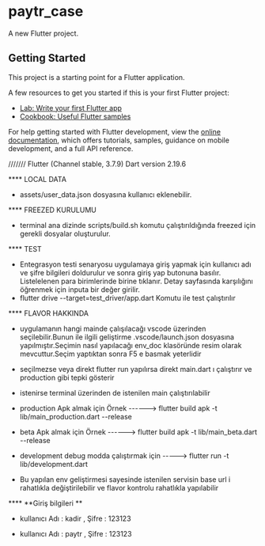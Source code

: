# paytr_case

A new Flutter project.

## Getting Started

This project is a starting point for a Flutter application.

A few resources to get you started if this is your first Flutter project:

- [Lab: Write your first Flutter app](https://docs.flutter.dev/get-started/codelab)
- [Cookbook: Useful Flutter samples](https://docs.flutter.dev/cookbook)

For help getting started with Flutter development, view the
[online documentation](https://docs.flutter.dev/), which offers tutorials,
samples, guidance on mobile development, and a full API reference.

///////  Flutter (Channel stable, 3.7.9)     Dart version 2.19.6 
 
**** LOCAL DATA
* assets/user_data.json  dosyasına kullanıcı eklenebilir.

**** FREEZED KURULUMU
* terminal ana dizinde scripts/build.sh  komutu çalıştırıldığında freezed için gerekli dosyalar oluşturulur.


**** TEST 
* Entegrasyon testi senaryosu 
uygulamaya giriş yapmak için kullanıcı adı ve şifre bilgileri doldurulur ve sonra giriş yap butonuna basılır.
Listelelenen para birimlerinde birine tıklanır.
Detay sayfasında karşılığını öğrenmek için inputa bir değer girilir.
* flutter drive --target=test_driver/app.dart    Komutu ile test çalıştırılır


**** FLAVOR HAKKINDA
* uygulamanın hangi mainde çalışılacağı vscode üzerinden seçilebilir.Bunun ile ilgili geliştirme .vscode/launch.json dosyasına yapılmıştır.Seçimin nasıl yapılacağı env_doc klasöründe resim olarak mevcuttur.Seçim yaptıktan sonra F5 e basmak yeterlidir
* seçilmezse veya direkt flutter run yapılırsa direkt main.dart ı çalıştırır ve production gibi tepki gösterir
* istenirse terminal üzerinden de istenilen main çalıştırılabilir
 * production Apk almak için Örnek  ------> flutter build apk -t lib/main_production.dart --release
 * beta Apk almak için Örnek  ------> flutter build apk -t lib/main_beta.dart --release
 * development debug modda çalıştırmak için -----> flutter run -t lib/development.dart

 * Bu yapılan env geliştirmesi sayesinde istenilen servisin base url i rahatlıkla değiştirilebilir ve flavor kontrolu rahatlıkla yapılabilir

****  **Giriş bilgileri **
* kullanıcı Adı : kadir  ,  Şifre : 123123

* kullanıcı Adı : paytr  ,  Şifre : 123123


